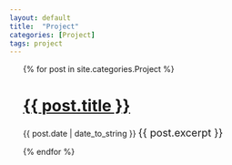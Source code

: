 ```yaml
---
layout: default
title:  "Project"
categories: [Project]
tags: project
---
```


<ul>
  {% for post in site.categories.Project %}
    <h1><a href="{{ post.url }}">{{ post.title }}</a></h1>
    <span>{{ post.date | date_to_string }}</span>
     <span style="font-size: 1.3em"> {{ post.excerpt }}</span>
    
  {% endfor %}
</ul>


